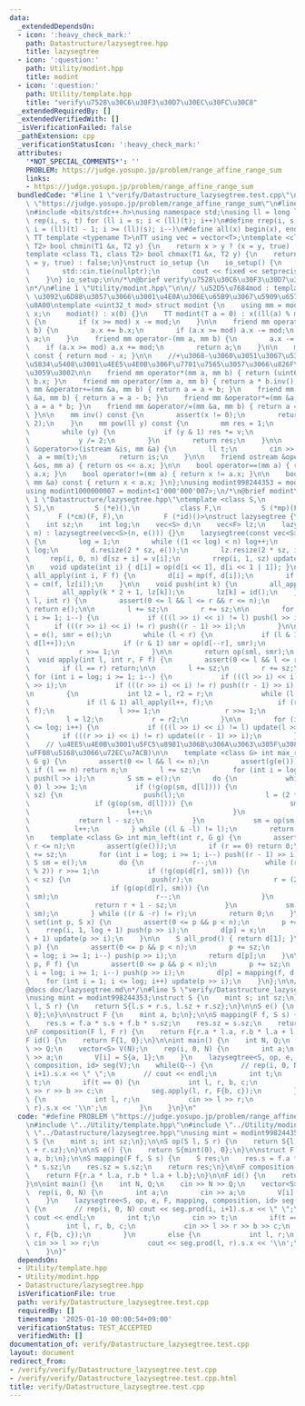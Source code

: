 ```yaml
---
data:
  _extendedDependsOn:
  - icon: ':heavy_check_mark:'
    path: Datastructure/lazysegtree.hpp
    title: lazysegtree
  - icon: ':question:'
    path: Utility/modint.hpp
    title: modint
  - icon: ':question:'
    path: Utility/template.hpp
    title: "verify\u7528\u30C6\u30F3\u30D7\u30EC\u30FC\u30C8"
  _extendedRequiredBy: []
  _extendedVerifiedWith: []
  _isVerificationFailed: false
  _pathExtension: cpp
  _verificationStatusIcon: ':heavy_check_mark:'
  attributes:
    '*NOT_SPECIAL_COMMENTS*': ''
    PROBLEM: https://judge.yosupo.jp/problem/range_affine_range_sum
    links:
    - https://judge.yosupo.jp/problem/range_affine_range_sum
  bundledCode: "#line 1 \"verify/Datastructure_lazysegtree.test.cpp\"\n#define PROBLEM\
    \ \"https://judge.yosupo.jp/problem/range_affine_range_sum\"\n#line 1 \"Utility/template.hpp\"\
    \n#include <bits/stdc++.h>\nusing namespace std;\nusing ll = long long;\n#define\
    \ rep(i, s, t) for (ll i = s; i < (ll)(t); i++)\n#define rrep(i, s, t) for (ll\
    \ i = (ll)(t) - 1; i >= (ll)(s); i--)\n#define all(x) begin(x), end(x)\n\n#define\
    \ TT template <typename T>\nTT using vec = vector<T>;\ntemplate <class T1, class\
    \ T2> bool chmin(T1 &x, T2 y) {\n    return x > y ? (x = y, true) : false;\n}\n\
    template <class T1, class T2> bool chmax(T1 &x, T2 y) {\n    return x < y ? (x\
    \ = y, true) : false;\n}\nstruct io_setup {\n    io_setup() {\n        ios::sync_with_stdio(false);\n\
    \        std::cin.tie(nullptr);\n        cout << fixed << setprecision(15);\n\
    \    }\n} io_setup;\n\n/*\n@brief verify\u7528\u30C6\u30F3\u30D7\u30EC\u30FC\u30C8\
    \n*/\n#line 1 \"Utility/modint.hpp\"\n\n// \u52D5\u7684mod : template<int mod>\
    \ \u3092\u6D88\u3057\u3066\u3001\u4E0A\u306E\u65B9\u3067\u5909\u6570mod\u3092\u5BA3\
    \u8A00\ntemplate <uint32_t mod> struct modint {\n    using mm = modint;\n    uint32_t\
    \ x;\n    modint() : x(0) {}\n    TT modint(T a = 0) : x((ll(a) % mod + mod))\
    \ {\n        if (x >= mod) x -= mod;\n    }\n\n    friend mm operator+(mm a, mm\
    \ b) {\n        a.x += b.x;\n        if (a.x >= mod) a.x -= mod;\n        return\
    \ a;\n    }\n    friend mm operator-(mm a, mm b) {\n        a.x -= b.x;\n    \
    \    if (a.x >= mod) a.x += mod;\n        return a;\n    }\n\n    mm operator-()\
    \ const { return mod - x; }\n\n    //+\u3068-\u3060\u3051\u3067\u5341\u5206\u306A\
    \u5834\u5408\u3001\u4EE5\u4E0B\u306F\u7701\u7565\u3057\u3066\u826F\u3044\u3067\
    \u3059\u3002\n\n    friend mm operator*(mm a, mm b) { return (uint64_t)(a.x) *\
    \ b.x; }\n    friend mm operator/(mm a, mm b) { return a * b.inv(); }\n    friend\
    \ mm &operator+=(mm &a, mm b) { return a = a + b; }\n    friend mm &operator-=(mm\
    \ &a, mm b) { return a = a - b; }\n    friend mm &operator*=(mm &a, mm b) { return\
    \ a = a * b; }\n    friend mm &operator/=(mm &a, mm b) { return a = a * b.inv();\
    \ }\n\n    mm inv() const {\n        assert(x != 0);\n        return pow(mod -\
    \ 2);\n    }\n    mm pow(ll y) const {\n        mm res = 1;\n        mm v = *this;\n\
    \        while (y) {\n            if (y & 1) res *= v;\n            v *= v;\n\
    \            y /= 2;\n        }\n        return res;\n    }\n\n    friend istream\
    \ &operator>>(istream &is, mm &a) {\n        ll t;\n        cin >> t;\n      \
    \  a = mm(t);\n        return is;\n    }\n\n    friend ostream &operator<<(ostream\
    \ &os, mm a) { return os << a.x; }\n\n    bool operator==(mm a) { return x ==\
    \ a.x; }\n    bool operator!=(mm a) { return x != a.x; }\n\n    bool operator<(const\
    \ mm &a) const { return x < a.x; }\n};\nusing modint998244353 = modint<998244353>;\n\
    using modint1000000007 = modint<1'000'000'007>;\n/*\n@brief modint\n*/\n#line\
    \ 1 \"Datastructure/lazysegtree.hpp\"\ntemplate <class S,\n          S (*op)(S,\
    \ S),\n          S (*e)(),\n          class F,\n          S (*mp)(F, S),\n   \
    \       F (*cm)(F, F),\n          F (*id)()>\nstruct lazysegtree {\n    int n;\n\
    \    int sz;\n    int log;\n    vec<S> d;\n    vec<F> lz;\n    lazysegtree(int\
    \ n) : lazysegtree(vec<S>(n, e())) {}\n    lazysegtree(const vec<S> &v) : n((int)(v.size()))\
    \ {\n        log = 1;\n        while ((1 << log) < n) log++;\n        sz = 1 <<\
    \ log;\n        d.resize(2 * sz, e());\n        lz.resize(2 * sz, id());\n   \
    \     rep(i, 0, n) d[sz + i] = v[i];\n        rrep(i, 1, sz) update(i);\n    }\n\
    \n    void update(int i) { d[i] = op(d[i << 1], d[i << 1 | 1]); }\n\n    void\
    \ all_apply(int i, F f) {\n        d[i] = mp(f, d[i]);\n        if (i < sz) lz[i]\
    \ = cm(f, lz[i]);\n    }\n\n    void push(int k) {\n        all_apply(k * 2, lz[k]);\n\
    \        all_apply(k * 2 + 1, lz[k]);\n        lz[k] = id();\n    }\n\n    S prod(int\
    \ l, int r) {\n        assert(0 <= l && l <= r && r <= n);\n        if (l == r)\
    \ return e();\n\n        l += sz;\n        r += sz;\n\n        for (int i = log;\
    \ i >= 1; i--) {\n            if (((l >> i) << i) != l) push(l >> i);\n      \
    \      if (((r >> i) << i) != r) push((r - 1) >> i);\n        }\n\n        S sml\
    \ = e(), smr = e();\n        while (l < r) {\n            if (l & 1) sml = op(sml,\
    \ d[l++]);\n            if (r & 1) smr = op(d[--r], smr);\n            l >>= 1;\n\
    \            r >>= 1;\n        }\n\n        return op(sml, smr);\n    }\n\n  \
    \  void apply(int l, int r, F f) {\n        assert(0 <= l && l <= r && r <= n);\n\
    \        if (l == r) return;\n\n        l += sz;\n        r += sz;\n\n       \
    \ for (int i = log; i >= 1; i--) {\n            if (((l >> i) << i) != l) push(l\
    \ >> i);\n            if (((r >> i) << i) != r) push((r - 1) >> i);\n        }\n\
    \n        {\n            int l2 = l, r2 = r;\n            while (l < r) {\n  \
    \              if (l & 1) all_apply(l++, f);\n                if (r & 1) all_apply(--r,\
    \ f);\n                l >>= 1;\n                r >>= 1;\n            }\n   \
    \         l = l2;\n            r = r2;\n        }\n\n        for (int i = 1; i\
    \ <= log; i++) {\n            if (((l >> i) << i) != l) update(l >> i);\n    \
    \        if (((r >> i) << i) != r) update((r - 1) >> i);\n        }\n    }\n\n\
    \    // \u4EE5\u4E0B\u3001\u5FC5\u8981\u306B\u306A\u3063\u305F\u3089\u66F8\u304F\
    \uFF08\u5168\u3066\u72EC\u7ACB)\n\n    template <class G> int max_right(int l,\
    \ G g) {\n        assert(0 <= l && l <= n);\n        assert(g(e()));\n       \
    \ if (l == n) return n;\n        l += sz;\n        for (int i = log; i >= 1; i--)\
    \ push(l >> i);\n        S sm = e();\n        do {\n            while (l % 2 ==\
    \ 0) l >>= 1;\n            if (!g(op(sm, d[l]))) {\n                while (l <\
    \ sz) {\n                    push(l);\n                    l = (2 * l);\n    \
    \                if (g(op(sm, d[l]))) {\n                        sm = op(sm, d[l]);\n\
    \                        l++;\n                    }\n                }\n    \
    \            return l - sz;\n            }\n            sm = op(sm, d[l]);\n \
    \           l++;\n        } while ((l & -l) != l);\n        return n;\n    }\n\
    \n    template <class G> int min_left(int r, G g) {\n        assert(0 <= r &&\
    \ r <= n);\n        assert(g(e()));\n        if (r == 0) return 0;\n        r\
    \ += sz;\n        for (int i = log; i >= 1; i--) push((r - 1) >> i);\n       \
    \ S sm = e();\n        do {\n            r--;\n            while (r > 1 && (r\
    \ % 2)) r >>= 1;\n            if (!g(op(d[r], sm))) {\n                while (r\
    \ < sz) {\n                    push(r);\n                    r = (2 * r + 1);\n\
    \                    if (g(op(d[r], sm))) {\n                        sm = op(d[r],\
    \ sm);\n                        r--;\n                    }\n                }\n\
    \                return r + 1 - sz;\n            }\n            sm = op(d[r],\
    \ sm);\n        } while ((r & -r) != r);\n        return 0;\n    }\n\n    void\
    \ set(int p, S x) {\n        assert(0 <= p && p < n);\n        p += sz;\n    \
    \    rrep(i, 1, log + 1) push(p >> i);\n        d[p] = x;\n        rep(i, 1, log\
    \ + 1) update(p >> i);\n    }\n\n    S all_prod() { return d[1]; }\n\n    S get(int\
    \ p) {\n        assert(0 <= p && p < n);\n        p += sz;\n        for (int i\
    \ = log; i >= 1; i--) push(p >> i);\n        return d[p];\n    }\n\n    void apply(int\
    \ p, F f) {\n        assert(0 <= p && p < n);\n        p += sz;\n        for (int\
    \ i = log; i >= 1; i--) push(p >> i);\n        d[p] = mapping(f, d[p]);\n    \
    \    for (int i = 1; i <= log; i++) update(p >> i);\n    }\n};\n\n/*\n@brief lazysegtree\n\
    @docs doc/lazysegtree.md\n*/\n#line 5 \"verify/Datastructure_lazysegtree.test.cpp\"\
    \nusing mint = modint998244353;\nstruct S {\n    mint s; int sz;\n};\n\nS op(S\
    \ l, S r) {\n    return S{l.s + r.s, l.sz + r.sz};\n}\n\nS e() {\n    return S{mint(0),\
    \ 0};\n}\n\nstruct F {\n    mint a, b;\n};\n\nS mapping(F f, S s) {\n    S res;\n\
    \    res.s = f.a * s.s + f.b * s.sz;\n    res.sz = s.sz;\n    return res;\n}\n\
    \nF composition(F l, F r) {\n    return F{r.a * l.a, r.b * l.a + l.b};\n}\n\n\
    F id() {\n    return F{1, 0};\n}\n\nint main() {\n    int N, Q;\n    cin >> N\
    \ >> Q;\n    vector<S> V(N);\n    rep(i, 0, N) {\n        int a;\n        cin\
    \ >> a;\n        V[i] = S{a, 1};\n    }\n    lazysegtree<S, op, e, F, mapping,\
    \ composition, id> seg(V);\n    while(Q--) {\n       // rep(i, 0, N) cout << seg.prod(i,\
    \ i+1).s.x << \" \";\n       // cout << endl;\n        int t;\n        cin >>\
    \ t;\n        if(t == 0) {\n            int l, r, b, c;\n            cin >> l\
    \ >> r >> b >> c;\n            seg.apply(l, r, F{b, c});\n        }\n        else\
    \ {\n            int l, r;\n            cin >> l >> r;\n            cout << seg.prod(l,\
    \ r).s.x << '\\n';\n        }\n    }\n}\n"
  code: "#define PROBLEM \"https://judge.yosupo.jp/problem/range_affine_range_sum\"\
    \n#include \"../Utility/template.hpp\"\n#include \"../Utility/modint.hpp\"\n#include\
    \ \"../Datastructure/lazysegtree.hpp\"\nusing mint = modint998244353;\nstruct\
    \ S {\n    mint s; int sz;\n};\n\nS op(S l, S r) {\n    return S{l.s + r.s, l.sz\
    \ + r.sz};\n}\n\nS e() {\n    return S{mint(0), 0};\n}\n\nstruct F {\n    mint\
    \ a, b;\n};\n\nS mapping(F f, S s) {\n    S res;\n    res.s = f.a * s.s + f.b\
    \ * s.sz;\n    res.sz = s.sz;\n    return res;\n}\n\nF composition(F l, F r) {\n\
    \    return F{r.a * l.a, r.b * l.a + l.b};\n}\n\nF id() {\n    return F{1, 0};\n\
    }\n\nint main() {\n    int N, Q;\n    cin >> N >> Q;\n    vector<S> V(N);\n  \
    \  rep(i, 0, N) {\n        int a;\n        cin >> a;\n        V[i] = S{a, 1};\n\
    \    }\n    lazysegtree<S, op, e, F, mapping, composition, id> seg(V);\n    while(Q--)\
    \ {\n       // rep(i, 0, N) cout << seg.prod(i, i+1).s.x << \" \";\n       //\
    \ cout << endl;\n        int t;\n        cin >> t;\n        if(t == 0) {\n   \
    \         int l, r, b, c;\n            cin >> l >> r >> b >> c;\n            seg.apply(l,\
    \ r, F{b, c});\n        }\n        else {\n            int l, r;\n           \
    \ cin >> l >> r;\n            cout << seg.prod(l, r).s.x << '\\n';\n        }\n\
    \    }\n}"
  dependsOn:
  - Utility/template.hpp
  - Utility/modint.hpp
  - Datastructure/lazysegtree.hpp
  isVerificationFile: true
  path: verify/Datastructure_lazysegtree.test.cpp
  requiredBy: []
  timestamp: '2025-01-10 00:00:54+09:00'
  verificationStatus: TEST_ACCEPTED
  verifiedWith: []
documentation_of: verify/Datastructure_lazysegtree.test.cpp
layout: document
redirect_from:
- /verify/verify/Datastructure_lazysegtree.test.cpp
- /verify/verify/Datastructure_lazysegtree.test.cpp.html
title: verify/Datastructure_lazysegtree.test.cpp
---
```

